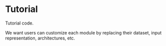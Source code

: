 # Tutorial

Tutorial code.

We want users can customize each module by replacing their dataset, input representation, architectures, etc.
